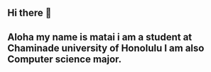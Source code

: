 ## Hi there 👋
## Aloha my name is matai i am a student at Chaminade university of Honolulu I am also Computer science major.
<!--
**Matai10/Matai10** is a ✨ _special_ ✨ repository because its `README.md` (this file) appears on your GitHub profile.
